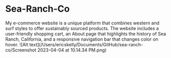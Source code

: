 # Sea-Ranch-Co
My e-commerce website is a unique platform that combines western and surf styles to offer sustainably sourced products. 
The website includes a user-friendly shopping cart, an About page that highlights the history of Sea Ranch, California, and a responsive navigation bar that changes color on hover.
![Alt text](/Users/ericskelly/Documents/GitHub/sea-ranch-co/Screenshot 2023-04-04 at 10.14.34 PM.png)
